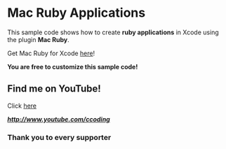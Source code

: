 # Mac Ruby Applications
This sample code shows how to create **ruby applications** in Xcode using the plugin **Mac Ruby**.

Get Mac Ruby for Xcode [here](https://github.com/MacRuby/MacRuby "Git Repository of Mac Ruby")!

**You are free to customize this sample code!**

## Find me on YouTube!
Click [here](http://www.youtube.com/ccoding "Very nice Xcode tutorials are on my YouTube channel! Don't forget to subscribe!")

***http://www.youtube.com/ccoding***

### Thank you to every supporter

